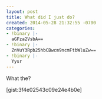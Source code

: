 ```yaml
---
layout: post
title: What did I just do?
created: 2014-05-28 21:32:55 -0700
categories:
- !binary |-
  aGFza2VsbA==
- !binary |-
  ZnVuY3Rpb25hbCBwcm9ncmFtbWluZw==
- !binary |-
  Yysr
---
```

What the?

[gist:3f4e02543c09e24e4b0e]

